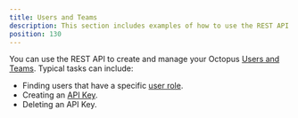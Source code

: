 ```yaml
---
title: Users and Teams
description: This section includes examples of how to use the REST API to manage users and teams in Octopus.
position: 130
---
```

You can use the REST API to create and manage your Octopus [Users and Teams](/docs/security/users-and-teams/index.md). Typical tasks can include:

- Finding users that have a specific [user role](/docs/security/users-and-teams/user-roles.md).
- Creating an [API Key](/docs/octopus-rest-api/how-to-create-an-api-key.md).
- Deleting an API Key.